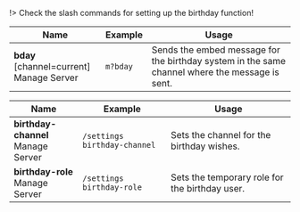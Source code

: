 !> Check the slash commands for setting up the birthday function!

<!-- tabs:start -->

<!-- tab:Prefix Commands -->
Name              | Example           | Usage                                                                         
 ---------------- | ----------------- | ----------------------------------------------------------------------------- 
**bday** [channel=current]<br><span class="user-permissions">Manage Server</span> | `m?bday` | Sends the embed message for the birthday system in the same channel where the message is sent.

<!-- tab:Slash Commands -->
Name              | Example           | Usage                                                                         
 ---------------- | ----------------- | ----------------------------------------------------------------------------- 
**birthday-channel**<br><span class="user-permissions">Manage Server</span> | `/settings birthday-channel` | Sets the channel for the birthday wishes.
**birthday-role**<br><span class="user-permissions">Manage Server</span> | `/settings birthday-role` | Sets the temporary role for the birthday user.

<!-- tabs:end -->

